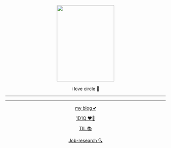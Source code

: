 <div align="center">
  


<img src="https://pbs.twimg.com/media/FRV_bK9UUAAy6IE?format=jpg&name=large" width="180" height="240"/>


i love circle 🌸




----
----


[my blog 💕](https://yangu1455.tistory.com/)

[1D1Q ❤️‍🔥](https://github.com/yangu1455/Algorithm)

[TIL 📚](https://github.com/yangu1455/TIL)

[Job-research 🔍](https://github.com/yangu1455/job-research)

 

</div>